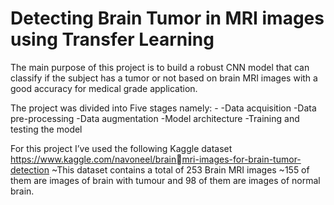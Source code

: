 # Detecting Brain Tumor  in MRI images using Transfer Learning
 The main purpose of this project is to build  a robust CNN model that can classify if the  subject has a tumor or not based on brain  MRI images with a good accuracy for  medical grade application.
 
The project was divided into Five stages 
namely: -
-Data acquisition 
-Data pre-processing
-Data augmentation 
-Model architecture 
-Training and testing the model

For this project I’ve used the following Kaggle
dataset https://www.kaggle.com/navoneel/brainmri-images-for-brain-tumor-detection
~This dataset contains a total of 253 Brain MRI images
~155 of them are images of brain with tumour and 98 of 
them are images of normal brain.
